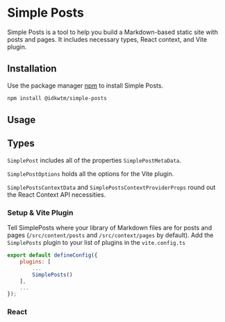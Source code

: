 # Simple Posts

Simple Posts is a tool to help you build a Markdown-based static site with posts and pages. It includes necessary types, React context, and Vite plugin.

## Installation

Use the package manager [npm](https://npmjs.com) to install Simple Posts.

```bash
npm install @idkwtm/simple-posts
```

## Usage

## Types

`SimplePost` includes all of the properties `SimplePostMetaData`.

`SimplePostOptions` holds all the options for the Vite plugin.

`SimplePostsContextData` and `SimplePostsContextProviderProps` round out the React Context API necessities.

### Setup & Vite Plugin

Tell SimplePosts where your library of Markdown files are for posts and pages (`/src/content/posts` and `/src/context/pages` by default). Add the `SimplePosts` plugin to your list of plugins in the `vite.config.ts`

```js
export default defineConfig({
    plugins: [
        ...
        SimplePosts()
    ],
    ...
});
```

### React
